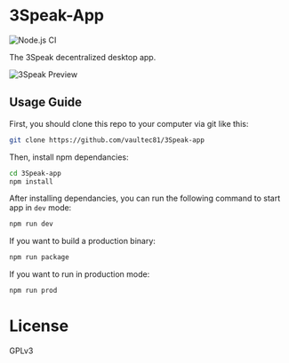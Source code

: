 # 3Speak-App
![Node.js CI](https://github.com/vaultec81/3Speak-app/workflows/Node.js%20CI/badge.svg)

The 3Speak decentralized desktop app.

![3Speak Preview](https://raw.githubusercontent.com/vaultec81/3Speak-app/master/media/media1.PNG)

## Usage Guide

First, you should clone this repo to your computer via git like this: 

```bash
git clone https://github.com/vaultec81/3Speak-app
```

Then, install npm dependancies:

```bash
cd 3Speak-app
npm install
```

After installing dependancies, you can run the following command to start app in `dev` mode:

```bash
npm run dev
```

If you want to build a production binary:

```bash
npm run package
```

If you want to run in production mode:

```bash
npm run prod
```

# License
GPLv3
